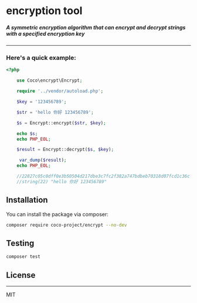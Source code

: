 
# encryption tool

##### A symmetric encryption algorithm that can encrypt and decrypt strings with a specified encryption key

---

### Here's a quick example:

```php
<?php

    use Coco\encrypt\Encrypt;

    require '../vendor/autoload.php';

    $key = '123456789';

    $str = 'hello 你好 123456789';

    $s = Encrypt::encrypt($str, $key);

    echo $s;
    echo PHP_EOL;

    $result = Encrypt::decrypt($s, $key);

     var_dump($result);
    echo PHP_EOL;

    //22827c05c0dff0e3b50504d217dbe3c7fc2f382a747bdbeb70318d07fcd1c36c
    //string(22) "hello 你好 123456789"

```



## Installation

You can install the package via composer:

```bash
composer require coco-project/encrypt --no-dev
```

## Testing

``` bash
composer test
```

## License

---

MIT
